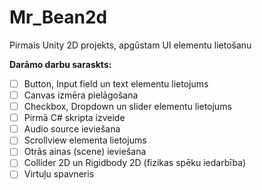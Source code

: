 # Mr_Bean2d
Pirmais Unity 2D projekts, apgūstam UI elementu lietošanu

**Darāmo darbu saraskts:**
- [ ] Button, Input field un text elementu lietojums
- [ ] Canvas izmēra pielāgošana
- [ ] Checkbox, Dropdown un slider elementu lietojums
- [ ] Pirmā C# skripta izveide
- [ ] Audio source ieviešana
- [ ] Scrollview elementa lietojums
- [ ] Otrās ainas (scene) ieviešana
- [ ] Collider 2D un Rigidbody 2D (fizikas spēku iedarbība)
- [ ] Virtuļu spavneris
